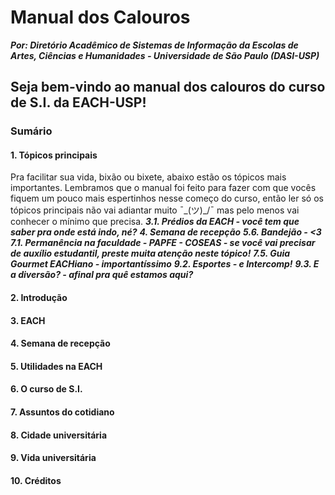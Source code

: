 # Manual dos Calouros
***Por: Diretório Acadêmico de Sistemas de Informação da Escolas de Artes, Ciências e Humanidades - Universidade de São Paulo (DASI-USP)***
## Seja bem-vindo ao manual dos calouros do curso de S.I. da EACH-USP!

### Sumário
#### 1. Tópicos principais
Pra facilitar sua vida, bixão ou bixete, abaixo estão os tópicos mais importantes. Lembramos que o manual foi feito para fazer com que vocês fiquem um pouco mais espertinhos nesse começo do curso, então ler só os tópicos principais não vai adiantar muito  ¯\_(ツ)_/¯  mas pelo menos vai conhecer o mínimo que precisa.
***3.1. Prédios da EACH - você tem que saber pra onde está indo, né?***
***4. Semana de recepção***
***5.6. Bandejão - <3***
***7.1. Permanência na faculdade - PAPFE - COSEAS - se você vai precisar de auxílio estudantil, preste muita atenção neste tópico!***
***7.5. Guia Gourmet EACHiano - importantíssimo***
***9.2. Esportes - e Intercomp!***
***9.3. E a diversão? - afinal pra quê estamos aqui?***
#### 2. Introdução
#### 3. EACH
#### 4. Semana de recepção
#### 5. Utilidades na EACH
#### 6. O curso de S.I.
#### 7. Assuntos do cotidiano
#### 8. Cidade universitária
#### 9. Vida universitária
#### 10. Créditos
